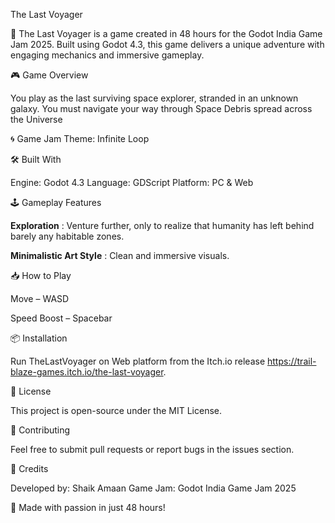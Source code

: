 The Last Voyager

🚀 The Last Voyager is a game created in 48 hours for the Godot India Game Jam 2025. Built using Godot 4.3, this game delivers a unique adventure with engaging mechanics and immersive gameplay.

🎮 Game Overview

You play as the last surviving space explorer, stranded in an unknown galaxy. You must navigate your way through Space Debris spread across the Universe

🌀 Game Jam Theme: Infinite Loop

🛠️ Built With

Engine: Godot 4.3
Language: GDScript
Platform: PC & Web

🕹️ Gameplay Features

**Exploration** : Venture further, only to realize that humanity has left behind barely any habitable zones.

**Minimalistic Art Style** : Clean and immersive visuals.

📥 How to Play

Move – WASD

Speed Boost – Spacebar


📦 Installation

Run TheLastVoyager on Web platform from the Itch.io release https://trail-blaze-games.itch.io/the-last-voyager.

📜 License

This project is open-source under the MIT License.

🤝 Contributing

Feel free to submit pull requests or report bugs in the issues section.

🎨 Credits

Developed by: Shaik Amaan
Game Jam: Godot India Game Jam 2025

🚀 Made with passion in just 48 hours!
